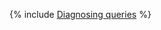 {% include [Diagnosing queries](../../../../_includes/user-guide/data-processing/chyt/queries/diagnostics.md) %}